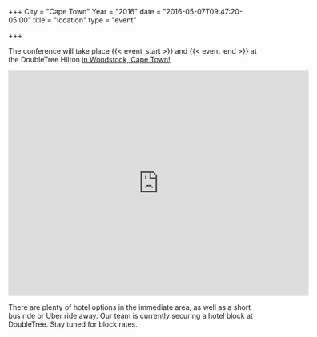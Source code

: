 +++
City = "Cape Town"
Year = "2016"
date = "2016-05-07T09:47:20-05:00"
title = "location"
type = "event"

+++

The conference will take place {{< event_start >}} and {{< event_end >}} at the DoubleTree Hilton <a href="http://doubletree3.hilton.com/en/hotels/south-africa/doubletree-by-hilton-hotel-cape-town-upper-eastside-CPTUEDI/index.html"> in Woodstock, Cape Town!</a>

<iframe src="https://www.google.com/maps/embed?pb=!1m18!1m12!1m3!1d3310.2165120044347!2d18.45541661582785!3d-33.93555902995931!2m3!1f0!2f0!3f0!3m2!1i1024!2i768!4f13.1!3m3!1m2!1s0x1dcc5d096658b9bf%3A0xc254a83857ec7c80!2sDoubleTree+by+Hilton+Hotel+Cape+Town+-+Upper+Eastside!5e0!3m2!1sen!2sza!4v1466714260248" width="600" height="450" frameborder="0" style="border:0" allowfullscreen></iframe>

<p>
There are plenty of hotel options in the immediate area, as well as a short bus ride or Uber ride away. Our team is currently securing a hotel block at DoubleTree. Stay tuned for block rates.
